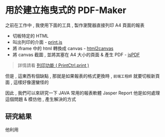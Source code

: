 # 用於建立拖曳式的 PDF-Maker

之前在工作中 , 我使用下面的工具 , 製作瀏覽器直接列印 A4 頁面的報表
- 切板特定的 HTML
- 叫出列印的介面 - [print.js](https://printjs.crabbly.com/)
- 將 iframe 中的 html 轉換成 canvas - [html2canvas](https://html2canvas.hertzen.com/)
- 將 canvas 截圖 , 並將其塞在 A4 大小的頁面 & 產生 PDF - [jsPDF](https://github.com/parallax/jsPDF)

> 詳情請看 [列印功能 ( PrintCtrl.print )](https://andrew781026.github.io/docusaurus-site/docs/ysdt-component/print)

但是 , 這東西有個缺點 , 那就是如果報表的格式更換時 , `前端工程師` 就要切板新頁面 , 這樣好像還蠻怪的 

因此 , 我們可以來研究一下 JAVA 常用的報表軟體 Jasper Report 他是如何處理這個問題 & 模仿他 , 產生解決的方式

## 研究結果

他利用
